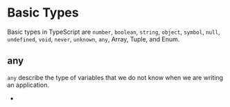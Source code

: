 # Basic Types

Basic types in TypeScript are `number`, `boolean`, `string`, `object`, `symbol`, `null`, `undefined`, `void`, `never`, `unknown`, `any`, Array, Tuple, and Enum.

## any

`any` describe the type of variables that we do not know when we are writing an application.

-
